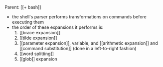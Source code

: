 Parent: [[+ bash]]

- the shell's parser performs transformations on commands before executing them
- the order of these expansions it performs is:
	1. [[brace expansion]]
	2. [[tilde expansion]]
	3. [[parameter expansion]], variable, and [[arithmetic expansion]] and [[command substitution]] (done in a left-to-right fashion)
	4. [[word  splitting]]
	5. [[glob]] expansion